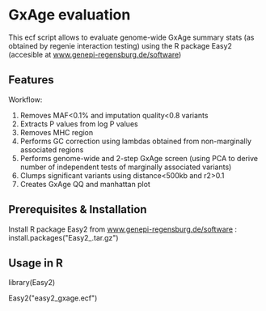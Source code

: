 # GxAge evaluation

This ecf script allows to evaluate genome-wide GxAge summary stats (as obtained by regenie interaction testing) using the R package Easy2 (accesible at www.genepi-regensburg.de/software)

## Features
Workflow: 
1) Removes MAF<0.1% and imputation quality<0.8 variants
2) Extracts P values from log P values
3) Removes MHC region
4) Performs GC correction using lambdas obtained from non-marginally associated regions
5) Performs genome-wide and 2-step GxAge screen (using PCA to derive number of independent tests of marginally associated variants)
6) Clumps significant variants using distance<500kb and r2>0.1
7) Creates GxAge QQ and manhattan plot

## Prerequisites & Installation

Install R package Easy2 from www.genepi-regensburg.de/software : install.packages("Easy2_<version>.tar.gz")

## Usage in R

library(Easy2)

Easy2("easy2_gxage.ecf")


